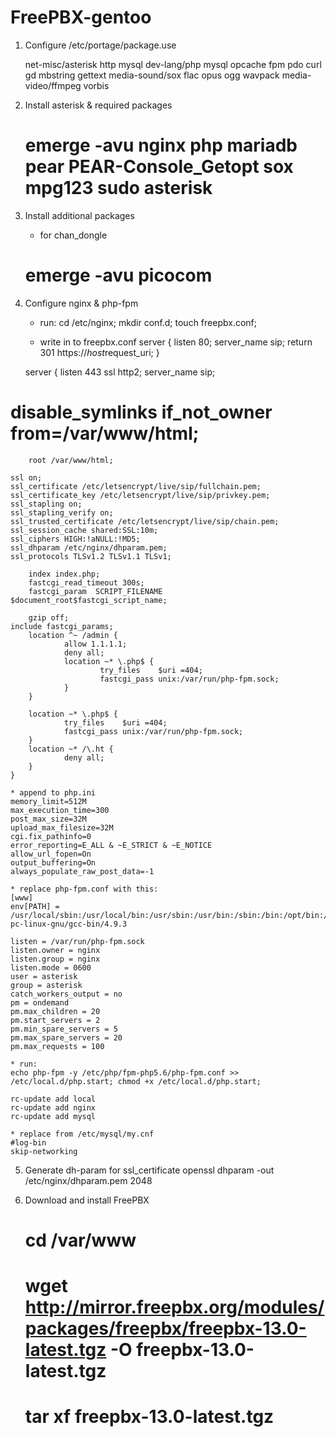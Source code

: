 # FreePBX-gentoo

1. Configure /etc/portage/package.use

    net-misc/asterisk http mysql
    dev-lang/php mysql opcache fpm pdo curl gd mbstring gettext
    media-sound/sox flac opus ogg wavpack
    media-video/ffmpeg vorbis

2. Install asterisk & required packages

    # emerge -avu nginx php mariadb pear PEAR-Console_Getopt sox mpg123 sudo asterisk
    
3. Install additional packages

    * for chan_dongle
    # emerge -avu picocom
    
4. Configure nginx & php-fpm
    * run:
    cd /etc/nginx; mkdir conf.d; touch freepbx.conf;
    
    * write in to freepbx.conf
    server {
	listen 80;
	server_name sip;
	return 301 https://$host$request_uri;
    }
    
    server {
	listen  443 ssl http2;
        server_name sip;
#       disable_symlinks if_not_owner from=/var/www/html;
        root /var/www/html;

	ssl on;
	ssl_certificate /etc/letsencrypt/live/sip/fullchain.pem;
	ssl_certificate_key /etc/letsencrypt/live/sip/privkey.pem;
	ssl_stapling on;
	ssl_stapling_verify on;
	ssl_trusted_certificate /etc/letsencrypt/live/sip/chain.pem;
	ssl_session_cache shared:SSL:10m;
	ssl_ciphers HIGH:!aNULL:!MD5;
	ssl_dhparam /etc/nginx/dhparam.pem;
	ssl_protocols TLSv1.2 TLSv1.1 TLSv1;

        index index.php;
        fastcgi_read_timeout 300s;
        fastcgi_param  SCRIPT_FILENAME    $document_root$fastcgi_script_name;

        gzip off;
	include fastcgi_params;
        location ^~ /admin {
                allow 1.1.1.1;
                deny all;
                location ~* \.php$ {
                        try_files    $uri =404;
                        fastcgi_pass unix:/var/run/php-fpm.sock;
                }
        }

        location ~* \.php$ {
                try_files    $uri =404;
                fastcgi_pass unix:/var/run/php-fpm.sock;
        }
        location ~* /\.ht {
                deny all;
        }
    }

    * append to php.ini
    memory_limit=512M
    max_execution_time=300
    post_max_size=32M
    upload_max_filesize=32M
    cgi.fix_pathinfo=0
    error_reporting=E_ALL & ~E_STRICT & ~E_NOTICE
    allow_url_fopen=On
    output_buffering=On
    always_populate_raw_post_data=-1

    * replace php-fpm.conf with this:
    [www]
    env[PATH] = /usr/local/sbin:/usr/local/bin:/usr/sbin:/usr/bin:/sbin:/bin:/opt/bin:/usr/x86_64-pc-linux-gnu/gcc-bin/4.9.3

    listen = /var/run/php-fpm.sock
    listen.owner = nginx
    listen.group = nginx
    listen.mode = 0600
    user = asterisk
    group = asterisk
    catch_workers_output = no
    pm = ondemand
    pm.max_children = 20
    pm.start_servers = 2
    pm.min_spare_servers = 5
    pm.max_spare_servers = 20
    pm.max_requests = 100
    
    * run:
    echo php-fpm -y /etc/php/fpm-php5.6/php-fpm.conf >> /etc/local.d/php.start; chmod +x /etc/local.d/php.start; 
    
    rc-update add local
    rc-update add nginx
    rc-update add mysql
    
    * replace from /etc/mysql/my.cnf
    #log-bin
    skip-networking
    
5. Generate dh-param for ssl_certificate
    openssl dhparam -out /etc/nginx/dhparam.pem 2048


6. Download and install FreePBX

    # cd /var/www
    # wget http://mirror.freepbx.org/modules/packages/freepbx/freepbx-13.0-latest.tgz -O freepbx-13.0-latest.tgz
    # tar xf freepbx-13.0-latest.tgz
    # 